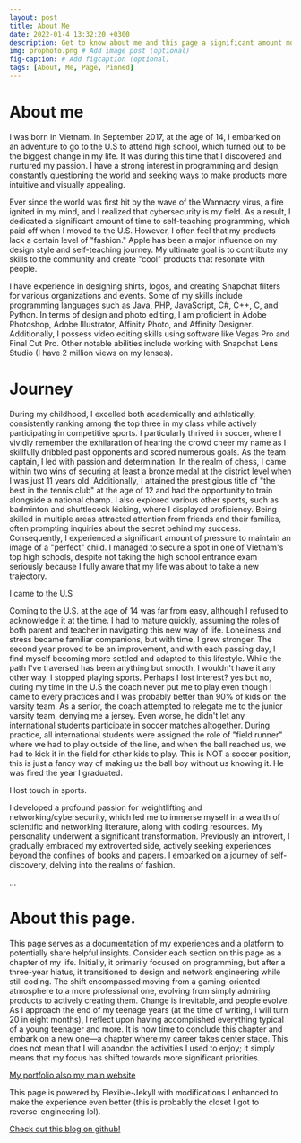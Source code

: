 ```yaml
---
layout: post
title: About Me
date: 2022-01-4 13:32:20 +0300
description: Get to know about me and this page a significant amount more. # Add post description (optional)
img: prophoto.png # Add image post (optional)
fig-caption: # Add figcaption (optional)
tags: [About, Me, Page, Pinned]
---
```


# About me

I was born in Vietnam. In September 2017, at the age of 14, I embarked on an adventure to go to the U.S to attend high school, which turned out to be the biggest change in my life. It was during this time that I discovered and nurtured my passion. I have a strong interest in programming and design, constantly questioning the world and seeking ways to make products more intuitive and visually appealing.

Ever since the world was first hit by the wave of the Wannacry virus, a fire ignited in my mind, and I realized that cybersecurity is my field. As a result, I dedicated a significant amount of time to self-teaching programming, which paid off when I moved to the U.S. However, I often feel that my products lack a certain level of "fashion." Apple has been a major influence on my design style and self-teaching journey. My ultimate goal is to contribute my skills to the community and create "cool" products that resonate with people.

I have experience in designing shirts, logos, and creating Snapchat filters for various organizations and events. Some of my skills include programming languages such as Java, PHP, JavaScript, C#, C++, C, and Python. In terms of design and photo editing, I am proficient in Adobe Photoshop, Adobe Illustrator, Affinity Photo, and Affinity Designer. Additionally, I possess video editing skills using software like Vegas Pro and Final Cut Pro. Other notable abilities include working with Snapchat Lens Studio (I have 2 million views on my lenses).

# Journey

During my childhood, I excelled both academically and athletically, consistently ranking among the top three in my class while actively participating in competitive sports. I particularly thrived in soccer, where I vividly remember the exhilaration of hearing the crowd cheer my name as I skillfully dribbled past opponents and scored numerous goals. As the team captain, I led with passion and determination. In the realm of chess, I came within two wins of securing at least a bronze medal at the district level when I was just 11 years old. Additionally, I attained the prestigious title of "the best in the tennis club" at the age of 12 and had the opportunity to train alongside a national champ. I also explored various other sports, such as badminton and shuttlecock kicking, where I displayed proficiency. Being skilled in multiple areas attracted attention from friends and their families, often prompting inquiries about the secret behind my success. Consequently, I experienced a significant amount of pressure to maintain an image of a "perfect" child. I managed to secure a spot in one of Vietnam's top high schools, despite not taking the high school entrance exam seriously because I fully aware that my life was about to take a new trajectory.

I came to the U.S 

Coming to the U.S. at the age of 14 was far from easy, although I refused to acknowledge it at the time. I had to mature quickly, assuming the roles of both parent and teacher in navigating this new way of life. Loneliness and stress became familiar companions, but with time, I grew stronger. The second year proved to be an improvement, and with each passing day, I find myself becoming more settled and adapted to this lifestyle. While the path I've traversed has been anything but smooth, I wouldn't have it any other way. I stopped playing sports. Perhaps I lost interest? yes but no, during my time in the U.S the coach never put me to play even though I came to every practices and I was probably better than 90% of kids on the varsity team. As a senior, the coach attempted to relegate me to the junior varsity team, denying me a jersey. Even worse, he didn't let any international students participate in soccer matches altogether. During practice, all international students were assigned the role of "field runner" where we had to play outside of the line, and when the ball reached us, we had to kick it in the field for other kids to play. This is NOT a soccer position, this is just a fancy way of making us the ball boy without us knowing it. He was fired the year I graduated. 

I lost touch in sports.

I developed a profound passion for weightlifting and networking/cybersecurity, which led me to immerse myself in a wealth of scientific and networking literature, along with coding resources. My personality underwent a significant transformation. Previously an introvert, I gradually embraced my extroverted side, actively seeking experiences beyond the confines of books and papers. I embarked on a journey of self-discovery, delving into the realms of fashion. 

...

# About this page.
This page serves as a documentation of my experiences and a platform to potentially share helpful insights. Consider each section on this page as a chapter of my life. Initially, it primarily focused on programming, but after a three-year hiatus, it transitioned to design and network engineering while still coding. The shift encompassed moving from a gaming-oriented atmosphere to a more professional one, evolving from simply admiring products to actively creating them. Change is inevitable, and people evolve. As I approach the end of my teenage years (at the time of writing, I will turn 20 in eight months), I reflect upon having accomplished everything typical of a young teenager and more. It is now time to conclude this chapter and embark on a new one—a chapter where my career takes center stage. This does not mean that I will abandon the activities I used to enjoy; it simply means that my focus has shifted towards more significant priorities.

[My portfolio also my main website](https://null0verflow.xyz)

This page is powered by Flexible-Jekyll with modifications I enhanced to make the experience even better (this is probably the closet I got to reverse-engineering lol). 

[Check out this blog on github!](https://github.com/frychicken/blog) 



